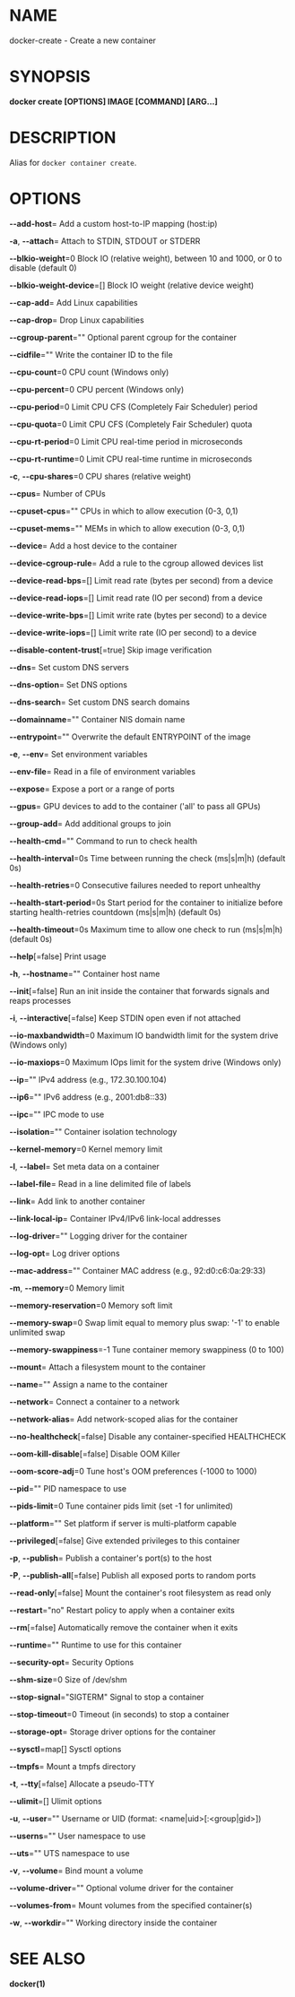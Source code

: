 # NAME

docker-create - Create a new container

# SYNOPSIS

**docker create \[OPTIONS\] IMAGE \[COMMAND\] \[ARG...\]**

# DESCRIPTION

Alias for `docker container create`.

# OPTIONS

**--add-host**= Add a custom host-to-IP mapping (host:ip)

**-a**, **--attach**= Attach to STDIN, STDOUT or STDERR

**--blkio-weight**=0 Block IO (relative weight), between 10 and 1000, or 0 to disable (default 0)

**--blkio-weight-device**=\[\] Block IO weight (relative device weight)

**--cap-add**= Add Linux capabilities

**--cap-drop**= Drop Linux capabilities

**--cgroup-parent**="" Optional parent cgroup for the container

**--cidfile**="" Write the container ID to the file

**--cpu-count**=0 CPU count (Windows only)

**--cpu-percent**=0 CPU percent (Windows only)

**--cpu-period**=0 Limit CPU CFS (Completely Fair Scheduler) period

**--cpu-quota**=0 Limit CPU CFS (Completely Fair Scheduler) quota

**--cpu-rt-period**=0 Limit CPU real-time period in microseconds

**--cpu-rt-runtime**=0 Limit CPU real-time runtime in microseconds

**-c**, **--cpu-shares**=0 CPU shares (relative weight)

**--cpus**= Number of CPUs

**--cpuset-cpus**="" CPUs in which to allow execution (0-3, 0,1)

**--cpuset-mems**="" MEMs in which to allow execution (0-3, 0,1)

**--device**= Add a host device to the container

**--device-cgroup-rule**= Add a rule to the cgroup allowed devices list

**--device-read-bps**=\[\] Limit read rate (bytes per second) from a device

**--device-read-iops**=\[\] Limit read rate (IO per second) from a device

**--device-write-bps**=\[\] Limit write rate (bytes per second) to a device

**--device-write-iops**=\[\] Limit write rate (IO per second) to a device

**--disable-content-trust**\[=true\] Skip image verification

**--dns**= Set custom DNS servers

**--dns-option**= Set DNS options

**--dns-search**= Set custom DNS search domains

**--domainname**="" Container NIS domain name

**--entrypoint**="" Overwrite the default ENTRYPOINT of the image

**-e**, **--env**= Set environment variables

**--env-file**= Read in a file of environment variables

**--expose**= Expose a port or a range of ports

**--gpus**= GPU devices to add to the container ('all' to pass all GPUs)

**--group-add**= Add additional groups to join

**--health-cmd**="" Command to run to check health

**--health-interval**=0s Time between running the check (ms|s|m|h) (default 0s)

**--health-retries**=0 Consecutive failures needed to report unhealthy

**--health-start-period**=0s Start period for the container to initialize before starting health-retries countdown (ms|s|m|h) (default 0s)

**--health-timeout**=0s Maximum time to allow one check to run (ms|s|m|h) (default 0s)

**--help**\[=false\] Print usage

**-h**, **--hostname**="" Container host name

**--init**\[=false\] Run an init inside the container that forwards signals and reaps processes

**-i**, **--interactive**\[=false\] Keep STDIN open even if not attached

**--io-maxbandwidth**=0 Maximum IO bandwidth limit for the system drive (Windows only)

**--io-maxiops**=0 Maximum IOps limit for the system drive (Windows only)

**--ip**="" IPv4 address (e.g., 172.30.100.104)

**--ip6**="" IPv6 address (e.g., 2001:db8::33)

**--ipc**="" IPC mode to use

**--isolation**="" Container isolation technology

**--kernel-memory**=0 Kernel memory limit

**-l**, **--label**= Set meta data on a container

**--label-file**= Read in a line delimited file of labels

**--link**= Add link to another container

**--link-local-ip**= Container IPv4/IPv6 link-local addresses

**--log-driver**="" Logging driver for the container

**--log-opt**= Log driver options

**--mac-address**="" Container MAC address (e.g., 92:d0:c6:0a:29:33)

**-m**, **--memory**=0 Memory limit

**--memory-reservation**=0 Memory soft limit

**--memory-swap**=0 Swap limit equal to memory plus swap: '-1' to enable unlimited swap

**--memory-swappiness**=-1 Tune container memory swappiness (0 to 100)

**--mount**= Attach a filesystem mount to the container

**--name**="" Assign a name to the container

**--network**= Connect a container to a network

**--network-alias**= Add network-scoped alias for the container

**--no-healthcheck**\[=false\] Disable any container-specified HEALTHCHECK

**--oom-kill-disable**\[=false\] Disable OOM Killer

**--oom-score-adj**=0 Tune host's OOM preferences (-1000 to 1000)

**--pid**="" PID namespace to use

**--pids-limit**=0 Tune container pids limit (set -1 for unlimited)

**--platform**="" Set platform if server is multi-platform capable

**--privileged**\[=false\] Give extended privileges to this container

**-p**, **--publish**= Publish a container's port(s) to the host

**-P**, **--publish-all**\[=false\] Publish all exposed ports to random ports

**--read-only**\[=false\] Mount the container's root filesystem as read only

**--restart**="no" Restart policy to apply when a container exits

**--rm**\[=false\] Automatically remove the container when it exits

**--runtime**="" Runtime to use for this container

**--security-opt**= Security Options

**--shm-size**=0 Size of /dev/shm

**--stop-signal**="SIGTERM" Signal to stop a container

**--stop-timeout**=0 Timeout (in seconds) to stop a container

**--storage-opt**= Storage driver options for the container

**--sysctl**=map\[\] Sysctl options

**--tmpfs**= Mount a tmpfs directory

**-t**, **--tty**\[=false\] Allocate a pseudo-TTY

**--ulimit**=\[\] Ulimit options

**-u**, **--user**="" Username or UID (format: &lt;name|uid&gt;\[:&lt;group|gid&gt;\])

**--userns**="" User namespace to use

**--uts**="" UTS namespace to use

**-v**, **--volume**= Bind mount a volume

**--volume-driver**="" Optional volume driver for the container

**--volumes-from**= Mount volumes from the specified container(s)

**-w**, **--workdir**="" Working directory inside the container

# SEE ALSO

**docker(1)**
